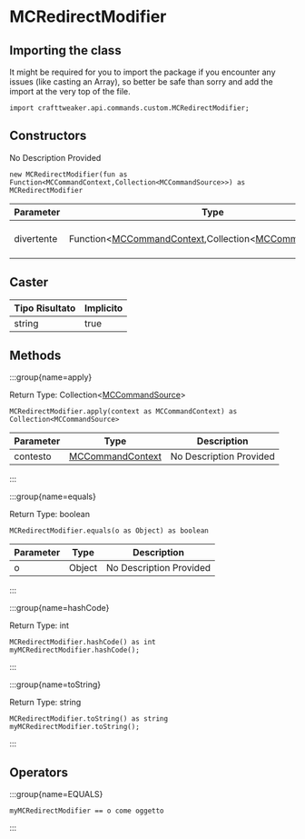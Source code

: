 # MCRedirectModifier

## Importing the class

It might be required for you to import the package if you encounter any issues (like casting an Array), so better be safe than sorry and add the import at the very top of the file.
```zenscript
import crafttweaker.api.commands.custom.MCRedirectModifier;
```


## Constructors

No Description Provided
```zenscript
new MCRedirectModifier(fun as Function<MCCommandContext,Collection<MCCommandSource>>) as MCRedirectModifier
```

| Parameter  | Type                                                                                                                                                                                        | Description             |
| ---------- | ------------------------------------------------------------------------------------------------------------------------------------------------------------------------------------------- | ----------------------- |
| divertente | Function&lt;[MCCommandContext](/vanilla/api/commands/custom/MCCommandContext),Collection&lt;[MCCommandSource](/vanilla/api/commands/custom/MCCommandSource)&gt;&gt; | No Description Provided |



## Caster

| Tipo Risultato | Implicito |
| -------------- | --------- |
| string         | true      |

## Methods

:::group{name=apply}

Return Type: Collection&lt;[MCCommandSource](/vanilla/api/commands/custom/MCCommandSource)&gt;

```zenscript
MCRedirectModifier.apply(context as MCCommandContext) as Collection<MCCommandSource>
```

| Parameter | Type                                                              | Description             |
| --------- | ----------------------------------------------------------------- | ----------------------- |
| contesto  | [MCCommandContext](/vanilla/api/commands/custom/MCCommandContext) | No Description Provided |


:::

:::group{name=equals}

Return Type: boolean

```zenscript
MCRedirectModifier.equals(o as Object) as boolean
```

| Parameter | Type   | Description             |
| --------- | ------ | ----------------------- |
| o         | Object | No Description Provided |


:::

:::group{name=hashCode}

Return Type: int

```zenscript
MCRedirectModifier.hashCode() as int
myMCRedirectModifier.hashCode();
```

:::

:::group{name=toString}

Return Type: string

```zenscript
MCRedirectModifier.toString() as string
myMCRedirectModifier.toString();
```

:::


## Operators

:::group{name=EQUALS}

```zenscript
myMCRedirectModifier == o come oggetto
```

:::


